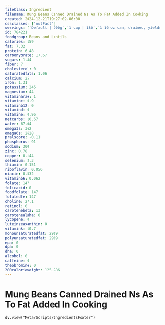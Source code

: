 ```yaml
---
fileClass: Ingredient
filename: Mung Beans Canned Drained Ns As To Fat Added In Cooking
created: 2024-12-21T19:27:02-06:00
cssclasses: ['nutFact']
servings: ['Default | 100g','1 cup | 180','1 16 oz can, drained, yields | 320','1 oz, canned, drained, yields | 20']
id: 784221
foodgroup: Beans and Lentils
calories: 159
fat: 7.32
protein: 6.48
carbohydrate: 17.67
sugars: 1.84
fiber: 7
cholesterol: 0
saturatedfats: 1.06
calcium: 25
iron: 1.31
potassium: 245
magnesium: 44
vitaminarae: 1
vitaminc: 0.9
vitaminb12: 0
vitamind: 0
vitamine: 0.96
netcarbs: 10.67
water: 67.04
omega3s: 362
omega6s: 2628
pralscore: -0.11
phosphorus: 91
sodium: 300
zinc: 0.78
copper: 0.144
selenium: 2.3
thiamin: 0.151
riboflavin: 0.056
niacin: 0.532
vitaminb6: 0.062
folate: 147
folicacid: 0
foodfolate: 147
folatedfe: 147
choline: 27.1
retinol: 0
carotenebeta: 13
carotenealpha: 0
lycopene: 0
luteinzeaxanthin: 0
vitamink: 10.7
monounsaturatedfat: 2969
polyunsaturatedfat: 2989
epa: 0
dpa: 0
dha: 0
alcohol: 0
caffeine: 0
theobromine: 0
200calorieweight: 125.786
---
```


# Mung Beans Canned Drained Ns As To Fat Added In Cooking

```dataviewjs
dv.view("Meta/Scripts/IngredientsFooter")
```